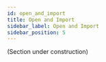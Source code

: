 ```yaml
---
id: open_and_import
title: Open and Import
sidebar_label: Open and Import
sidebar_position: 5
---
```


(Section under construction)